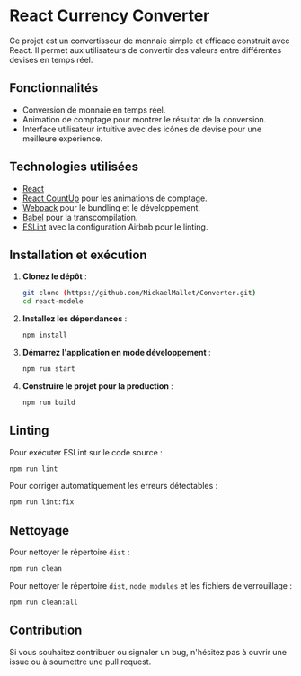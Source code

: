 # React Currency Converter

Ce projet est un convertisseur de monnaie simple et efficace construit avec React. Il permet aux utilisateurs de convertir des valeurs entre différentes devises en temps réel.


## Fonctionnalités

- Conversion de monnaie en temps réel.
- Animation de comptage pour montrer le résultat de la conversion.
- Interface utilisateur intuitive avec des icônes de devise pour une meilleure expérience.

## Technologies utilisées

- [React](https://reactjs.org/)
- [React CountUp](https://www.npmjs.com/package/react-countup) pour les animations de comptage.
- [Webpack](https://webpack.js.org/) pour le bundling et le développement.
- [Babel](https://babeljs.io/) pour la transcompilation.
- [ESLint](https://eslint.org/) avec la configuration Airbnb pour le linting.

## Installation et exécution

1. **Clonez le dépôt** :

   ```bash
   git clone (https://github.com/MickaelMallet/Converter.git)
   cd react-modele
   ```

2. **Installez les dépendances** :

   ```bash
   npm install
   ```

3. **Démarrez l'application en mode développement** :

   ```bash
   npm run start
   ```

4. **Construire le projet pour la production** :

   ```bash
   npm run build
   ```

## Linting

Pour exécuter ESLint sur le code source :

```bash
npm run lint
```

Pour corriger automatiquement les erreurs détectables :

```bash
npm run lint:fix
```

## Nettoyage

Pour nettoyer le répertoire `dist` :

```bash
npm run clean
```

Pour nettoyer le répertoire `dist`, `node_modules` et les fichiers de verrouillage :

```bash
npm run clean:all
```

## Contribution

Si vous souhaitez contribuer ou signaler un bug, n'hésitez pas à ouvrir une issue ou à soumettre une pull request.


